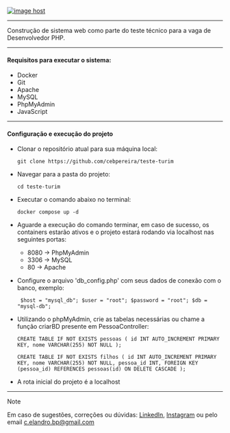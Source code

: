 <div>
  <a href="https://imgbox.com/Wa5LeIEx" target="_blank"><img src="https://thumbs2.imgbox.com/3c/83/Wa5LeIEx_t.jpeg" alt="image host"/></a>
</div>

---

Construção de sistema web como parte do teste técnico para a vaga de Desenvolvedor PHP.

---

#### Requisitos para executar o sistema:
* Docker
* Git
* Apache
* MySQL
* PhpMyAdmin
* JavaScript

---

#### Configuração e execução do projeto
* Clonar o repositório atual para sua máquina local:

    `git clone https://github.com/cebpereira/teste-turim`

* Navegar para a pasta do projeto:

    `cd teste-turim`

* Executar o comando abaixo no terminal:

    `docker compose up -d`

* Aguarde a execução do comando terminar, em caso de sucesso, os containers estarão ativos e o projeto estará rodando via localhost nas seguintes portas:
    * 8080 -> PhpMyAdmin
    * 3306 -> MySQL
    * 80 -> Apache

* Configure o arquivo 'db_config.php' com seus dados de conexão com o banco, exemplo:

    ` $host = "mysql_db";
      $user = "root";
      $password = "root";
      $db = "mysql-db";`


* Utilizando o phpMyAdmin, crie as tabelas necessárias ou chame a função criarBD presente em PessoaController:

    `CREATE TABLE IF NOT EXISTS pessoas (
      	id INT AUTO_INCREMENT PRIMARY KEY,
      	nome VARCHAR(255) NOT NULL
    );`

    `CREATE TABLE IF NOT EXISTS filhos (
      	id INT AUTO_INCREMENT PRIMARY KEY,
      	nome VARCHAR(255) NOT NULL,
      	pessoa_id INT,
      	FOREIGN KEY (pessoa_id) REFERENCES pessoas(id) ON DELETE CASCADE
    );`
 
* A rota inicial do projeto é a localhost

---
 
> [!NOTE]
> Em caso de sugestões, correções ou dúvidas:
> [LinkedIn](https://www.linkedin.com/in/cebpereira/),
> [Instagram](https://www.instagram.com/c_elandro/)
> ou pelo email c.elandro.bp@gmail.com
